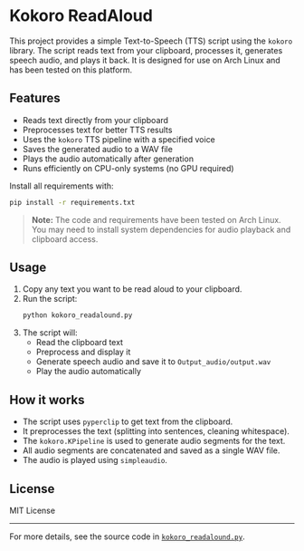 # Kokoro ReadAloud

This project provides a simple Text-to-Speech (TTS) script using the `kokoro` library. The script reads text from your clipboard, processes it, generates speech audio, and plays it back. It is designed for use on Arch Linux and has been tested on this platform.

## Features
- Reads text directly from your clipboard
- Preprocesses text for better TTS results
- Uses the `kokoro` TTS pipeline with a specified voice
- Saves the generated audio to a WAV file
- Plays the audio automatically after generation
- Runs efficiently on CPU-only systems (no GPU required)

Install all requirements with:
```bash
pip install -r requirements.txt
```

> **Note:** The code and requirements have been tested on Arch Linux. You may need to install system dependencies for audio playback and clipboard access.

## Usage
1. Copy any text you want to be read aloud to your clipboard.
2. Run the script:
   ```bash
   python kokoro_readalound.py
   ```
3. The script will:
   - Read the clipboard text
   - Preprocess and display it
   - Generate speech audio and save it to `Output_audio/output.wav`
   - Play the audio automatically

## How it works
- The script uses `pyperclip` to get text from the clipboard.
- It preprocesses the text (splitting into sentences, cleaning whitespace).
- The `kokoro.KPipeline` is used to generate audio segments for the text.
- All audio segments are concatenated and saved as a single WAV file.
- The audio is played using `simpleaudio`.

## License
MIT License

---

For more details, see the source code in [`kokoro_readalound.py`](kokoro_readalound.py). 